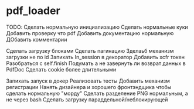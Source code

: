 # pdf_loader

TODO:
Сделать нормальную инициализацию
Сделать нормальные куки
Добавить проверку что pdf
Добавить документацию нормальную
ДОбавить комментарии


Сделать загрузку блоками
Сделать пагинацию
Зделаьб механизм загрузки не по id
Запихать In_session в декоратор
Добавить xcfr токен
Разобраться с self.finish
Подумать а не завернуть ли возврат данных в PdfDoc
Сделать cookie более длительными

Запихать запуск в докер
Реализовать тесты
Добавить механизм регистрации
Нанять дизайнера и хорошего фронтэндщика чтобы сделать нормальную "морду"
Сделать разделение PNG нормальным, а не через bash
Сделать загрузку параддельной/неблокирующей
